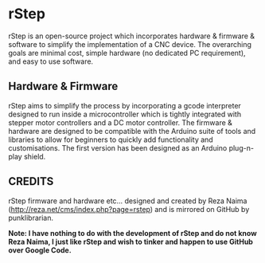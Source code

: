rStep
=====

rStep is an open-source project which incorporates hardware & firmware & software to simplify the implementation 
of a CNC device. The overarching goals are minimal cost, simple hardware (no dedicated PC requirement), and easy 
to use software.

Hardware & Firmware
-------------------
rStep aims to simplify the process by incorporating a gcode interpreter designed to run inside a microcontroller 
which is tightly integrated with stepper motor controllers and a DC motor controller. The firmware & hardware are 
designed to be compatible with the Arduino suite of tools and libraries to allow for beginners to quickly add 
functionality and customisations. The first version has been designed as an Arduino plug-n-play shield. 

CREDITS
-------
rStep firmware and hardware etc… designed and created by Reza Naima (http://reza.net/cms/index.php?page=rstep) and 
is mirrored on GitHub by punklibrarian.
 
**Note: I have nothing to do with the development of rStep and do not know Reza Naima, I just like rStep and wish to
tinker and happen to use GitHub over Google Code.**